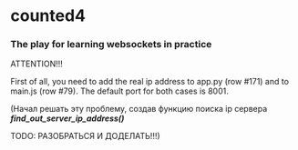 # counted4
### The play for learning websockets in practice


ATTENTION!!!

First of all, you need to add the real ip address to app.py (row #171) and to main.js (row #79).
The default port for both cases is 8001.

(Начал решать эту проблему, создав функцию поиска ip сервера ***find_out_server_ip_address()***

TODO: РАЗОБРАТЬСЯ И ДОДЕЛАТЬ!!!)